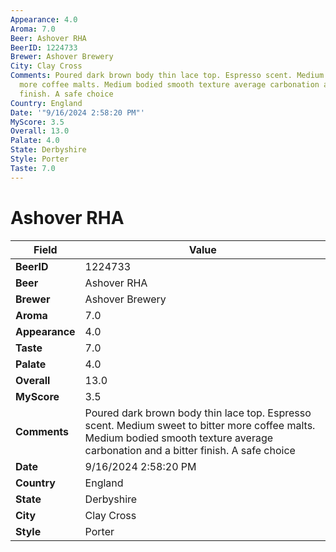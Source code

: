 ```yaml
---
Appearance: 4.0
Aroma: 7.0
Beer: Ashover RHA
BeerID: 1224733
Brewer: Ashover Brewery
City: Clay Cross
Comments: Poured dark brown body thin lace top. Espresso scent. Medium sweet to bitter
  more coffee malts. Medium bodied smooth texture average carbonation and a bitter
  finish. A safe choice
Country: England
Date: '"9/16/2024 2:58:20 PM"'
MyScore: 3.5
Overall: 13.0
Palate: 4.0
State: Derbyshire
Style: Porter
Taste: 7.0
---
```


# Ashover RHA

| Field         | Value |
|---------------|-------|
| **BeerID** | 1224733 |
| **Beer** | Ashover RHA |
| **Brewer** | Ashover Brewery |
| **Aroma** | 7.0 |
| **Appearance** | 4.0 |
| **Taste** | 7.0 |
| **Palate** | 4.0 |
| **Overall** | 13.0 |
| **MyScore** | 3.5 |
| **Comments** | Poured dark brown body thin lace top. Espresso scent. Medium sweet to bitter more coffee malts. Medium bodied smooth texture average carbonation and a bitter finish. A safe choice |
| **Date** | 9/16/2024 2:58:20 PM |
| **Country** | England |
| **State** | Derbyshire |
| **City** | Clay Cross |
| **Style** | Porter |
